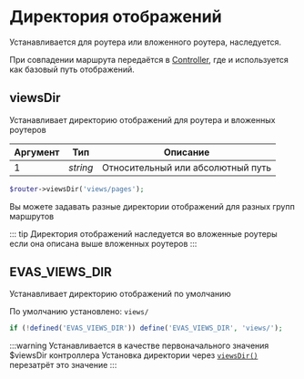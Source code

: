 # Директория отображений

Устанавливается для роутера или вложенного роутера, наследуется.

При совпадении маршрута передаётся в [Controller](/guide/base/controller-class.html), где и используется как базовый путь отображений.

## viewsDir
Устанавливает директорию отображений для роутера и вложенных роутеров

| Аргумент | Тип | Описание |
|-----------|-----|----------|
| 1 | *string* | Относительный или абсолютный путь |

```php
$router->viewsDir('views/pages');
```

Вы можете задавать разные директории отображений для разных групп маршрутов

::: tip Директория отображений наследуется во вложенные роутеры
если она описана выше вложенных роутеров
:::


## EVAS\_VIEWS\_DIR

Устанавливает директорию отображений по умолчанию

По умолчанию установлено: `views/`
```php
if (!defined('EVAS_VIEWS_DIR')) define('EVAS_VIEWS_DIR', 'views/');
```

:::warning Устанавливается в качестве первоначального значения $viewsDir контроллера
Установка директории через [`viewsDir()`](/guide/base/views-dir.html) перезатрёт это значение
:::
